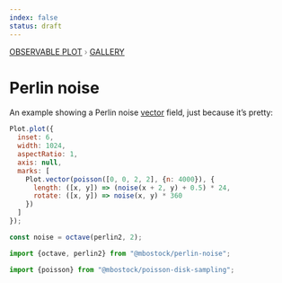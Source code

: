 ```yaml
---
index: false
status: draft
---
```


<div style="color: grey; font: 13px/25.5px var(--sans-serif); text-transform: uppercase;"><h1 style="display: none;">Plot: Perlin noise</h1><a href="/plot">Observable Plot</a> › <a href="/@observablehq/plot-gallery">Gallery</a></div>

# Perlin noise

An example showing a Perlin noise [vector](https://observablehq.com/plot/marks/vector) field, just because it’s pretty:

```js echo
Plot.plot({
  inset: 6,
  width: 1024,
  aspectRatio: 1,
  axis: null,
  marks: [
    Plot.vector(poisson([0, 0, 2, 2], {n: 4000}), {
      length: ([x, y]) => (noise(x + 2, y) + 0.5) * 24,
      rotate: ([x, y]) => noise(x, y) * 360
    })
  ]
});
```

```js echo
const noise = octave(perlin2, 2);
```

```js echo
import {octave, perlin2} from "@mbostock/perlin-noise";
```

```js echo
import {poisson} from "@mbostock/poisson-disk-sampling";
```
